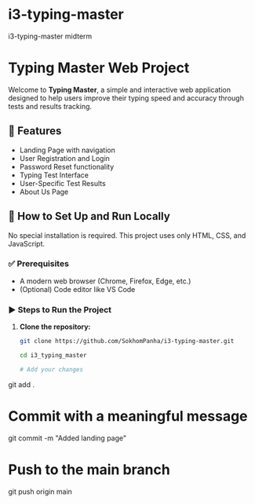 # i3-typing-master
i3-typing-master midterm
# Typing Master Web Project

Welcome to **Typing Master**, a simple and interactive web application designed to help users improve their typing speed and accuracy through tests and results tracking.

## 🔹 Features

- Landing Page with navigation
- User Registration and Login
- Password Reset functionality
- Typing Test Interface
- User-Specific Test Results
- About Us Page

## 🔧 How to Set Up and Run Locally

No special installation is required. This project uses only HTML, CSS, and JavaScript.

### ✅ Prerequisites

- A modern web browser (Chrome, Firefox, Edge, etc.)
- (Optional) Code editor like VS Code

### ▶️ Steps to Run the Project

1. **Clone the repository:**

   ```bash
   git clone https://github.com/SokhomPanha/i3-typing-master.git
   
   cd i3_typing_master

   # Add your changes
git add .

# Commit with a meaningful message
git commit -m "Added landing page"

# Push to the main branch
git push origin main


